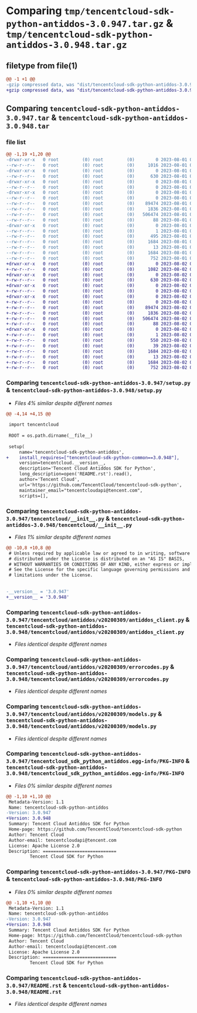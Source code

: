# Comparing `tmp/tencentcloud-sdk-python-antiddos-3.0.947.tar.gz` & `tmp/tencentcloud-sdk-python-antiddos-3.0.948.tar.gz`

## filetype from file(1)

```diff
@@ -1 +1 @@
-gzip compressed data, was "dist/tencentcloud-sdk-python-antiddos-3.0.947.tar", last modified: Tue Aug  1 00:18:43 2023, max compression
+gzip compressed data, was "dist/tencentcloud-sdk-python-antiddos-3.0.948.tar", last modified: Wed Aug  2 00:22:27 2023, max compression
```

## Comparing `tencentcloud-sdk-python-antiddos-3.0.947.tar` & `tencentcloud-sdk-python-antiddos-3.0.948.tar`

### file list

```diff
@@ -1,19 +1,20 @@
-drwxr-xr-x   0 root         (0) root         (0)        0 2023-08-01 00:18:43.000000 tencentcloud-sdk-python-antiddos-3.0.947/
--rw-r--r--   0 root         (0) root         (0)     1016 2023-08-01 00:18:43.000000 tencentcloud-sdk-python-antiddos-3.0.947/setup.py
-drwxr-xr-x   0 root         (0) root         (0)        0 2023-08-01 00:18:43.000000 tencentcloud-sdk-python-antiddos-3.0.947/tencentcloud/
--rw-r--r--   0 root         (0) root         (0)      630 2023-08-01 00:18:43.000000 tencentcloud-sdk-python-antiddos-3.0.947/tencentcloud/__init__.py
-drwxr-xr-x   0 root         (0) root         (0)        0 2023-08-01 00:18:43.000000 tencentcloud-sdk-python-antiddos-3.0.947/tencentcloud/antiddos/
--rw-r--r--   0 root         (0) root         (0)        0 2023-08-01 00:18:43.000000 tencentcloud-sdk-python-antiddos-3.0.947/tencentcloud/antiddos/__init__.py
-drwxr-xr-x   0 root         (0) root         (0)        0 2023-08-01 00:18:43.000000 tencentcloud-sdk-python-antiddos-3.0.947/tencentcloud/antiddos/v20200309/
--rw-r--r--   0 root         (0) root         (0)        0 2023-08-01 00:18:43.000000 tencentcloud-sdk-python-antiddos-3.0.947/tencentcloud/antiddos/v20200309/__init__.py
--rw-r--r--   0 root         (0) root         (0)    89474 2023-08-01 00:18:43.000000 tencentcloud-sdk-python-antiddos-3.0.947/tencentcloud/antiddos/v20200309/antiddos_client.py
--rw-r--r--   0 root         (0) root         (0)     1836 2023-08-01 00:18:43.000000 tencentcloud-sdk-python-antiddos-3.0.947/tencentcloud/antiddos/v20200309/errorcodes.py
--rw-r--r--   0 root         (0) root         (0)   506474 2023-08-01 00:18:43.000000 tencentcloud-sdk-python-antiddos-3.0.947/tencentcloud/antiddos/v20200309/models.py
--rw-r--r--   0 root         (0) root         (0)       88 2023-08-01 00:18:43.000000 tencentcloud-sdk-python-antiddos-3.0.947/setup.cfg
-drwxr-xr-x   0 root         (0) root         (0)        0 2023-08-01 00:18:43.000000 tencentcloud-sdk-python-antiddos-3.0.947/tencentcloud_sdk_python_antiddos.egg-info/
--rw-r--r--   0 root         (0) root         (0)        1 2023-08-01 00:18:43.000000 tencentcloud-sdk-python-antiddos-3.0.947/tencentcloud_sdk_python_antiddos.egg-info/dependency_links.txt
--rw-r--r--   0 root         (0) root         (0)      495 2023-08-01 00:18:43.000000 tencentcloud-sdk-python-antiddos-3.0.947/tencentcloud_sdk_python_antiddos.egg-info/SOURCES.txt
--rw-r--r--   0 root         (0) root         (0)     1684 2023-08-01 00:18:43.000000 tencentcloud-sdk-python-antiddos-3.0.947/tencentcloud_sdk_python_antiddos.egg-info/PKG-INFO
--rw-r--r--   0 root         (0) root         (0)       13 2023-08-01 00:18:43.000000 tencentcloud-sdk-python-antiddos-3.0.947/tencentcloud_sdk_python_antiddos.egg-info/top_level.txt
--rw-r--r--   0 root         (0) root         (0)     1684 2023-08-01 00:18:43.000000 tencentcloud-sdk-python-antiddos-3.0.947/PKG-INFO
--rw-r--r--   0 root         (0) root         (0)      752 2023-08-01 00:18:43.000000 tencentcloud-sdk-python-antiddos-3.0.947/README.rst
+drwxr-xr-x   0 root         (0) root         (0)        0 2023-08-02 00:22:27.000000 tencentcloud-sdk-python-antiddos-3.0.948/
+-rw-r--r--   0 root         (0) root         (0)     1082 2023-08-02 00:22:26.000000 tencentcloud-sdk-python-antiddos-3.0.948/setup.py
+drwxr-xr-x   0 root         (0) root         (0)        0 2023-08-02 00:22:27.000000 tencentcloud-sdk-python-antiddos-3.0.948/tencentcloud/
+-rw-r--r--   0 root         (0) root         (0)      630 2023-08-02 00:22:26.000000 tencentcloud-sdk-python-antiddos-3.0.948/tencentcloud/__init__.py
+drwxr-xr-x   0 root         (0) root         (0)        0 2023-08-02 00:22:27.000000 tencentcloud-sdk-python-antiddos-3.0.948/tencentcloud/antiddos/
+-rw-r--r--   0 root         (0) root         (0)        0 2023-08-02 00:22:26.000000 tencentcloud-sdk-python-antiddos-3.0.948/tencentcloud/antiddos/__init__.py
+drwxr-xr-x   0 root         (0) root         (0)        0 2023-08-02 00:22:27.000000 tencentcloud-sdk-python-antiddos-3.0.948/tencentcloud/antiddos/v20200309/
+-rw-r--r--   0 root         (0) root         (0)        0 2023-08-02 00:22:26.000000 tencentcloud-sdk-python-antiddos-3.0.948/tencentcloud/antiddos/v20200309/__init__.py
+-rw-r--r--   0 root         (0) root         (0)    89474 2023-08-02 00:22:26.000000 tencentcloud-sdk-python-antiddos-3.0.948/tencentcloud/antiddos/v20200309/antiddos_client.py
+-rw-r--r--   0 root         (0) root         (0)     1836 2023-08-02 00:22:26.000000 tencentcloud-sdk-python-antiddos-3.0.948/tencentcloud/antiddos/v20200309/errorcodes.py
+-rw-r--r--   0 root         (0) root         (0)   506474 2023-08-02 00:22:26.000000 tencentcloud-sdk-python-antiddos-3.0.948/tencentcloud/antiddos/v20200309/models.py
+-rw-r--r--   0 root         (0) root         (0)       88 2023-08-02 00:22:27.000000 tencentcloud-sdk-python-antiddos-3.0.948/setup.cfg
+drwxr-xr-x   0 root         (0) root         (0)        0 2023-08-02 00:22:27.000000 tencentcloud-sdk-python-antiddos-3.0.948/tencentcloud_sdk_python_antiddos.egg-info/
+-rw-r--r--   0 root         (0) root         (0)        1 2023-08-02 00:22:27.000000 tencentcloud-sdk-python-antiddos-3.0.948/tencentcloud_sdk_python_antiddos.egg-info/dependency_links.txt
+-rw-r--r--   0 root         (0) root         (0)      550 2023-08-02 00:22:27.000000 tencentcloud-sdk-python-antiddos-3.0.948/tencentcloud_sdk_python_antiddos.egg-info/SOURCES.txt
+-rw-r--r--   0 root         (0) root         (0)       39 2023-08-02 00:22:27.000000 tencentcloud-sdk-python-antiddos-3.0.948/tencentcloud_sdk_python_antiddos.egg-info/requires.txt
+-rw-r--r--   0 root         (0) root         (0)     1684 2023-08-02 00:22:27.000000 tencentcloud-sdk-python-antiddos-3.0.948/tencentcloud_sdk_python_antiddos.egg-info/PKG-INFO
+-rw-r--r--   0 root         (0) root         (0)       13 2023-08-02 00:22:27.000000 tencentcloud-sdk-python-antiddos-3.0.948/tencentcloud_sdk_python_antiddos.egg-info/top_level.txt
+-rw-r--r--   0 root         (0) root         (0)     1684 2023-08-02 00:22:27.000000 tencentcloud-sdk-python-antiddos-3.0.948/PKG-INFO
+-rw-r--r--   0 root         (0) root         (0)      752 2023-08-02 00:22:26.000000 tencentcloud-sdk-python-antiddos-3.0.948/README.rst
```

### Comparing `tencentcloud-sdk-python-antiddos-3.0.947/setup.py` & `tencentcloud-sdk-python-antiddos-3.0.948/setup.py`

 * *Files 4% similar despite different names*

```diff
@@ -4,14 +4,15 @@
 
 import tencentcloud
 
 ROOT = os.path.dirname(__file__)
 
 setup(
     name='tencentcloud-sdk-python-antiddos',
+    install_requires=["tencentcloud-sdk-python-common==3.0.948"],
     version=tencentcloud.__version__,
     description='Tencent Cloud Antiddos SDK for Python',
     long_description=open('README.rst').read(),
     author='Tencent Cloud',
     url='https://github.com/TencentCloud/tencentcloud-sdk-python',
     maintainer_email="tencentcloudapi@tencent.com",
     scripts=[],
```

### Comparing `tencentcloud-sdk-python-antiddos-3.0.947/tencentcloud/__init__.py` & `tencentcloud-sdk-python-antiddos-3.0.948/tencentcloud/__init__.py`

 * *Files 1% similar despite different names*

```diff
@@ -10,8 +10,8 @@
 # Unless required by applicable law or agreed to in writing, software
 # distributed under the License is distributed on an "AS IS" BASIS,
 # WITHOUT WARRANTIES OR CONDITIONS OF ANY KIND, either express or implied.
 # See the License for the specific language governing permissions and
 # limitations under the License.
 
 
-__version__ = '3.0.947'
+__version__ = '3.0.948'
```

### Comparing `tencentcloud-sdk-python-antiddos-3.0.947/tencentcloud/antiddos/v20200309/antiddos_client.py` & `tencentcloud-sdk-python-antiddos-3.0.948/tencentcloud/antiddos/v20200309/antiddos_client.py`

 * *Files identical despite different names*

### Comparing `tencentcloud-sdk-python-antiddos-3.0.947/tencentcloud/antiddos/v20200309/errorcodes.py` & `tencentcloud-sdk-python-antiddos-3.0.948/tencentcloud/antiddos/v20200309/errorcodes.py`

 * *Files identical despite different names*

### Comparing `tencentcloud-sdk-python-antiddos-3.0.947/tencentcloud/antiddos/v20200309/models.py` & `tencentcloud-sdk-python-antiddos-3.0.948/tencentcloud/antiddos/v20200309/models.py`

 * *Files identical despite different names*

### Comparing `tencentcloud-sdk-python-antiddos-3.0.947/tencentcloud_sdk_python_antiddos.egg-info/PKG-INFO` & `tencentcloud-sdk-python-antiddos-3.0.948/tencentcloud_sdk_python_antiddos.egg-info/PKG-INFO`

 * *Files 0% similar despite different names*

```diff
@@ -1,10 +1,10 @@
 Metadata-Version: 1.1
 Name: tencentcloud-sdk-python-antiddos
-Version: 3.0.947
+Version: 3.0.948
 Summary: Tencent Cloud Antiddos SDK for Python
 Home-page: https://github.com/TencentCloud/tencentcloud-sdk-python
 Author: Tencent Cloud
 Author-email: tencentcloudapi@tencent.com
 License: Apache License 2.0
 Description: ============================
         Tencent Cloud SDK for Python
```

### Comparing `tencentcloud-sdk-python-antiddos-3.0.947/PKG-INFO` & `tencentcloud-sdk-python-antiddos-3.0.948/PKG-INFO`

 * *Files 0% similar despite different names*

```diff
@@ -1,10 +1,10 @@
 Metadata-Version: 1.1
 Name: tencentcloud-sdk-python-antiddos
-Version: 3.0.947
+Version: 3.0.948
 Summary: Tencent Cloud Antiddos SDK for Python
 Home-page: https://github.com/TencentCloud/tencentcloud-sdk-python
 Author: Tencent Cloud
 Author-email: tencentcloudapi@tencent.com
 License: Apache License 2.0
 Description: ============================
         Tencent Cloud SDK for Python
```

### Comparing `tencentcloud-sdk-python-antiddos-3.0.947/README.rst` & `tencentcloud-sdk-python-antiddos-3.0.948/README.rst`

 * *Files identical despite different names*


